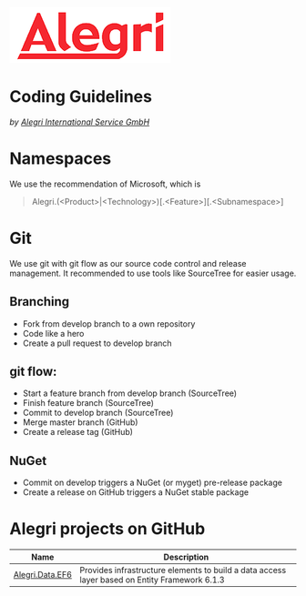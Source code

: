 [![Alegri](Alegri-Logo.png)](http://www.alegri.eu)

# Coding Guidelines
*by [Alegri International Service GmbH](http://www.alegri.eu)*

# Namespaces

We use the recommendation of Microsoft, which is
> Alegri.(&lt;Product&gt;|&lt;Technology&gt;)[.&lt;Feature&gt;][.&lt;Subnamespace&gt;]

# Git
We use git with git flow as our source code control and release management.
It recommended to use tools like SourceTree for easier usage.

## Branching
- Fork from develop branch to a own repository
- Code like a hero
- Create a pull request to develop branch

## git flow:
- Start a feature branch from develop branch (SourceTree)
- Finish feature branch (SourceTree)
- Commit to develop branch (SourceTree)
- Merge master branch (GitHub)
- Create a release tag (GitHub)

## NuGet
- Commit on develop triggers a NuGet (or myget) pre-release package
- Create a release on GitHub triggers a NuGet stable package

# Alegri projects on GitHub

| Name | Description |
|---|---|
| [Alegri.Data.EF6](https://github.com/AlegriGroup/Alegri.Data.EF6) | Provides infrastructure elements to build a data access layer based on Entity Framework 6.1.3 |
